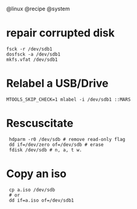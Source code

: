 @linux
@recipe
@system

# repair corrupted disk 

    fsck -r /dev/sdb1
    dosfsck -a /dev/sdb1
    mkfs.vfat /dev/sdb1

# Relabel a USB/Drive
    MTOOLS_SKIP_CHECK=1 mlabel -i /dev/sdb1 ::MARS


# Rescuscitate

     hdparm -r0 /dev/sdb # remove read-only flag
     dd if=/dev/zero of=/dev/sdb # erase
     fdisk /dev/sdb # n, a, t w.


# Copy an iso
     cp a.iso /dev/sdb 
     # or
     dd if=a.iso of=/dev/sdb1


